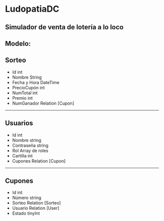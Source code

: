 # LudopatiaDC
## Simulador de venta de lotería a lo loco

Modelo:
--------
Sorteo
--------
- Id int
- Nombre String
- Fecha y Hora DateTime
- PrecioCupón int
- NumTotal int
- Premio int
- NumGanador Relation [Cupon]
---------
Usuarios
--------
- Id int
- Nombre string
- Contraseña string
- Rol Array de roles
- Cartilla int
- Cupones Relation [Cupon]
---------
Cupones
--------
- Id int
- Número string
- Sorteo Relation [Sorteo]
- Usuario Relation [User]
- Estado tinyInt
